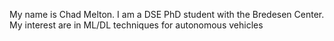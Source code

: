 My name is Chad Melton. I am a DSE PhD student with the Bredesen Center. My interest are in ML/DL techniques for autonomous vehicles
